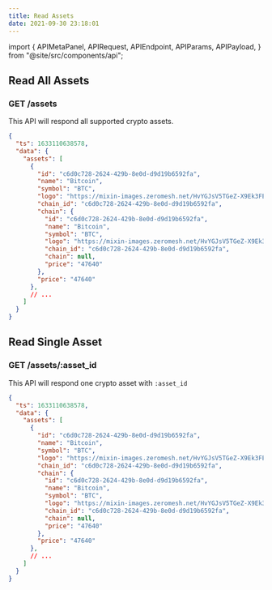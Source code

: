 ```yaml
---
title: Read Assets
date: 2021-09-30 23:18:01
---
```


import { APIMetaPanel, APIRequest, APIEndpoint, APIParams, APIPayload, } from "@site/src/components/api";

## Read All Assets

### GET /assets

This API will respond all supported crypto assets.

<APIEndpoint base="https://leaf-api.pando.im/api" url="/assets" />

<APIMetaPanel />

<APIRequest title="Read supported assets" method="GET" isPublic base="https://leaf-api.pando.im/api" url='/assets' />

```json title="Response"
{
  "ts": 1633110638578,
  "data": {
    "assets": [
      {
        "id": "c6d0c728-2624-429b-8e0d-d9d19b6592fa",
        "name": "Bitcoin",
        "symbol": "BTC",
        "logo": "https://mixin-images.zeromesh.net/HvYGJsV5TGeZ-X9Ek3FEQohQZ3fE9LBEBGcOcn4c4BNHovP4fW4YB97Dg5LcXoQ1hUjMEgjbl1DPlKg1TW7kK6XP=s128",
        "chain_id": "c6d0c728-2624-429b-8e0d-d9d19b6592fa",
        "chain": {
          "id": "c6d0c728-2624-429b-8e0d-d9d19b6592fa",
          "name": "Bitcoin",
          "symbol": "BTC",
          "logo": "https://mixin-images.zeromesh.net/HvYGJsV5TGeZ-X9Ek3FEQohQZ3fE9LBEBGcOcn4c4BNHovP4fW4YB97Dg5LcXoQ1hUjMEgjbl1DPlKg1TW7kK6XP=s128",
          "chain_id": "c6d0c728-2624-429b-8e0d-d9d19b6592fa",
          "chain": null,
          "price": "47640"
        },
        "price": "47640"
      },
      // ...
    ]
  }
}
```

## Read Single Asset

### GET /assets/:asset_id

This API will respond one crypto asset with `:asset_id`

<APIEndpoint base="https://leaf-api.pando.im/api" url="/assets/:asset_id" />

<APIMetaPanel />

<APIParams p-asset_id="the asset id" p-asset_id-required="{true}" />

<APIRequest title="Read one asset" method="GET" isPublic base="https://leaf-api.pando.im/api" url='/assets/c6d0c728-2624-429b-8e0d-d9d19b6592fa' />

```json title="Response"
{
  "ts": 1633110638578,
  "data": {
    "assets": [
      {
        "id": "c6d0c728-2624-429b-8e0d-d9d19b6592fa",
        "name": "Bitcoin",
        "symbol": "BTC",
        "logo": "https://mixin-images.zeromesh.net/HvYGJsV5TGeZ-X9Ek3FEQohQZ3fE9LBEBGcOcn4c4BNHovP4fW4YB97Dg5LcXoQ1hUjMEgjbl1DPlKg1TW7kK6XP=s128",
        "chain_id": "c6d0c728-2624-429b-8e0d-d9d19b6592fa",
        "chain": {
          "id": "c6d0c728-2624-429b-8e0d-d9d19b6592fa",
          "name": "Bitcoin",
          "symbol": "BTC",
          "logo": "https://mixin-images.zeromesh.net/HvYGJsV5TGeZ-X9Ek3FEQohQZ3fE9LBEBGcOcn4c4BNHovP4fW4YB97Dg5LcXoQ1hUjMEgjbl1DPlKg1TW7kK6XP=s128",
          "chain_id": "c6d0c728-2624-429b-8e0d-d9d19b6592fa",
          "chain": null,
          "price": "47640"
        },
        "price": "47640"
      },
      // ...
    ]
  }
}
```
